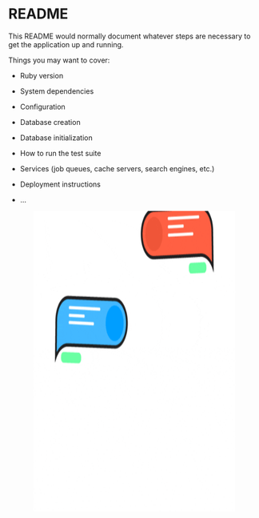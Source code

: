 # README

This README would normally document whatever steps are necessary to get the
application up and running.

Things you may want to cover:

* Ruby version

* System dependencies

* Configuration

* Database creation

* Database initialization

* How to run the test suite

* Services (job queues, cache servers, search engines, etc.)

* Deployment instructions

* ...
<!-- * https://github.com/HosamOuda/Chat-System/blob/master/giphy.gif -->
<p align ="center"><img width="80%" height="600" alt="Coding"  src="https://github.com/HosamOuda/Chat-System/blob/master/giphy.gif"></p>
